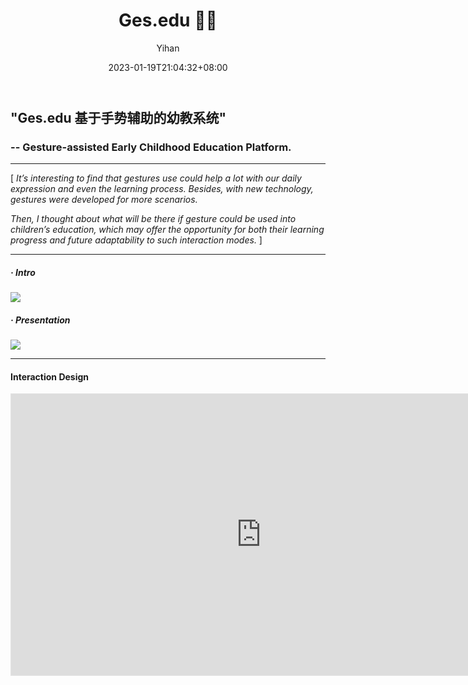 ﻿---
title: "Ges.edu 👌🏻"
date: 2023-01-19T21:04:32+08:00
hidemeta: true
draft: false
author: ["Yihan"]
keywords: 
- Education
tags:
- Gesture-assisted Learning
- Preschooler's Education
- Future Interaction Mode
- Strategy
description: ""
showToc: true
TocOpen: true
showbreadcrumbs: true
disableShare: true
weight: 290
cover:
    image: "projects/gesedu/geseducover.jpg"
    caption: "To explore how 'gestures use' could help with early education! "
    alt: ""
    relative: false
---
## "Ges.edu 基于手势辅助的幼教系统"
### -- Gesture-assisted Early Childhood Education Platform.
----------------
[ *It’s interesting to find that gestures use could help a lot with our daily expression and even the learning process. Besides, with new technology, gestures were developed for more scenarios.*

*Then, I thought about what will be there if gesture could be used into children’s education, which may offer the opportunity for both their learning progress and future adaptability to such interaction modes.* ]

----------------
##### · Intro
![](gesedu1.jpg)
##### · Presentation
![](gesedu2.jpg)

---

#### Interaction Design

<iframe style="border: 1px solid rgba(0, 0, 0, 0.1);" width="800" height="450" src="https://www.figma.com/embed?embed_host=share&url=https%3A%2F%2Fwww.figma.com%2Fproto%2Fzk581mhaUuwRK7eYkadpbO%2FGes.edu%3Fpage-id%3D0%253A1%26node-id%3D2-2%26viewport%3D585%252C291%252C0.18%26t%3DGCBvJGvHVPFArknT-1%26scaling%3Dscale-down%26starting-point-node-id%3D18%253A14" allowfullscreen></iframe>